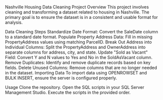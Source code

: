 Nashville Housing Data Cleaning Project
Overview
This project involves cleaning and transforming a dataset related to housing in Nashville. The primary goal is to ensure the dataset is in a consistent and usable format for analysis.

Data Cleaning Steps
Standardize Date Format: Convert the SaleDate column to a standard date format.
Populate Property Address Data: Fill in missing PropertyAddress values using matching ParcelID.
Break Out Address into Individual Columns: Split the PropertyAddress and OwnerAddress into separate columns for address, city, and state.
Update "Sold as Vacant" Field: Convert Y and N values to Yes and No in the SoldAsVacant column.
Remove Duplicates: Identify and remove duplicate records based on key fields.
Delete Unused Columns: Remove columns that are no longer needed in the dataset.
Importing Data
To import data using OPENROWSET and BULK INSERT, ensure the server is configured properly.

Usage
Clone the repository.
Open the SQL scripts in your SQL Server Management Studio.
Execute the scripts in the provided order.
